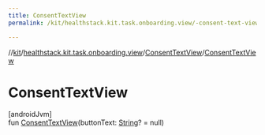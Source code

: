 ```yaml
---
title: ConsentTextView
permalink: /kit/healthstack.kit.task.onboarding.view/-consent-text-view/-consent-text-view.html

---
```

//[kit](/kit.html)/[healthstack.kit.task.onboarding.view](../index.html)/[ConsentTextView](index.html)/[ConsentTextView](-consent-text-view.html)



# ConsentTextView



[androidJvm]\
fun [ConsentTextView](-consent-text-view.html)(buttonText: [String](https://kotlinlang.org/api/latest/jvm/stdlib/kotlin/-string/index.html)? = null)




